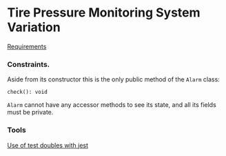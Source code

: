 # Tire Pressure Monitoring System Variation

[Requirements](https://gist.github.com/trikitrok/e0dccffff284511e736a53a59d853e31)

### Constraints.

Aside from its constructor this is the only public method of the `Alarm` class:

`check(): void`

`Alarm` cannot have any accessor methods to see its state, and all its fields must be private.

### Tools

[Use of test doubles with jest](https://gist.github.com/trikitrok/c35768c3f67e10f4f0c6ecb0320e64d7)
